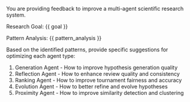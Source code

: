 You are providing feedback to improve a multi-agent scientific research system.

Research Goal: {{ goal }}

Pattern Analysis: {{ pattern_analysis }}

Based on the identified patterns, provide specific suggestions for optimizing each agent type:

1. Generation Agent - How to improve hypothesis generation quality
2. Reflection Agent - How to enhance review quality and consistency  
3. Ranking Agent - How to improve tournament fairness and accuracy
4. Evolution Agent - How to better refine and evolve hypotheses
5. Proximity Agent - How to improve similarity detection and clustering 